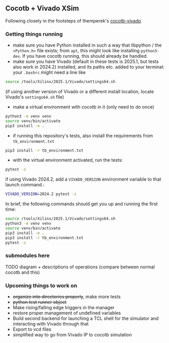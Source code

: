 ## Cocotb + Vivado XSim

Following closely in the footsteps of themperek's [cocotb-vivado](github.com/themperek/cocotb-vivado)


### Getting things running
* make sure you have Python installed in such a way that libpython / the `<Python.h>` file exists; from `apt`, this might look like installing `python3-dev`. If you have cocotb running, this should already be handled.
* make sure you have Vivado (default in these tests is 2025.1, but tests also work in 2024.2) installed, and its paths etc. added to your terminal: your `.bashrc` might need a line like
``` sh
source /tools/Xilinx/2025.1/Vivado/settings64.sh
```
(if using another version of Vivado or a different install location, locate Vivado's `settings64.sh` file)

* make a virtual environment with cocotb in it (only need to do once)

``` sh
python3 -m venv venv
source venv/bin/activate
pip3 install -e .
```
* if running this repository's tests, also install the requirements from `tb_environment.txt`

``` sh
pip3 install -r tb_environment.txt
```

* with the virtual environment activated, run the tests:

``` sh
pytest -s
```

if using Vivado 2024.2, add a `VIVADO_VERSION` environment variable to that launch command.:

``` sh
VIVADO_VERSION=2024.2 pytest -s
```



In brief, the following commands should get you up and running the first time:

``` sh
source /tools/Xilinx/2025.1/Vivado/settings64.sh
python3 -m venv venv
source venv/bin/activate
pip3 install -e .
pip3 install -r tb_environment.txt
pytest -s
```

### submodules here
TODO diagram + descriptions of operations (compare between normal cocotb and this)


### Upcoming things to work on
- ~~organize into directories properly~~, make more tests
- ~~python test runner object~~
- Make rising/falling edge triggers in the manager
- restore proper management of undefined variables
- Build second backend for launching a TCL shell for the simulator and interacting with Vivado through that
- Export to vcd files
- simplified way to go from Vivado IP to cocotb simulation

